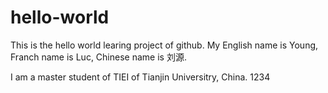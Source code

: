 # hello-world
This is the hello world learing project of github.
My English name is Young, Franch name is Luc, Chinese name is 刘源.


I am a master student of TIEI of Tianjin Universitry, China.
1234
